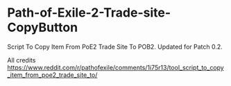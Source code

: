 # Path-of-Exile-2-Trade-site-CopyButton
Script To Copy Item From PoE2 Trade Site To POB2. Updated for Patch 0.2. 

All credits https://www.reddit.com/r/pathofexile/comments/1i75r13/tool_script_to_copy_item_from_poe2_trade_site_to/
